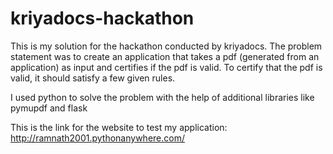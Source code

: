 # kriyadocs-hackathon

This is my solution for the hackathon conducted by kriyadocs. The problem statement was to create an application that takes a pdf (generated from an application) as input and certifies if
the pdf is valid. To certify that the pdf is valid, it should satisfy a few given rules.

I used python to solve the problem with the help of additional libraries like pymupdf and flask

This is the link for the website to test my application: http://ramnath2001.pythonanywhere.com/
